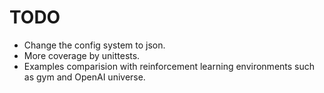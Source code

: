 # TODO

* Change the config system to json.
* More coverage by unittests.
* Examples comparision with reinforcement learning environments such as gym and OpenAI universe.